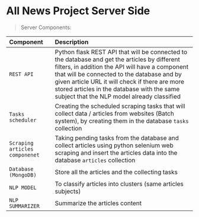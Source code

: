 # All News Project Server Side

> Server Components:

| Component                          | Description                                                                                                                                                                                                                                                                                                                                   |
|:-----------------------------------|:----------------------------------------------------------------------------------------------------------------------------------------------------------------------------------------------------------------------------------------------------------------------------------------------------------------------------------------------|
| ```REST API```                     | Python flask REST API that will be connected to the database and get the articles by different filters, in addition the API will have a component that will be connected to the database and by given article URL it will check if there are more stored articles in the database with the same subject that the NLP model already classified |
| ```Tasks scheduler```              | Creating the scheduled scraping tasks that will collect data / articles from websites (Batch system), by creating them in the database ```tasks``` collection                                                                                                                                                                                 |
| ```Scraping articles componenet``` | Taking pending tasks from the database and collect articles using python selenium web scraping and insert the articles data into the database ```articles``` collection                                                                                                                                                                       |
| ```Database (MongoDB)```           | Store all the articles and the collecting tasks                                                                                                                                                                                                                                                                                               |
| ```NLP MODEL```                    | To classify articles into clusters (same articles subjects)                                                                                                                                                                                                                                                                                   |
| ```NLP SUMMARIZER```               | Summarize the articles content                                                                                                                                                                                                                                                                                                                |
